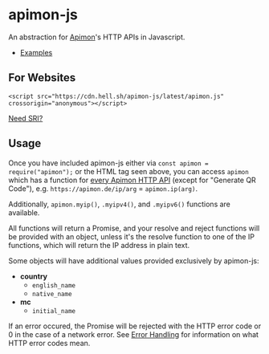 # apimon-js

An abstraction for [Apimon](https://apimon.de/)'s HTTP APIs in Javascript.

- [Examples](https://github.com/hell-sh/apimon-js/tree/master/examples)

## For Websites

    <script src="https://cdn.hell.sh/apimon-js/latest/apimon.js" crossorigin="anonymous"></script>

[Need SRI?](https://cdn.hell.sh/#apimon-js)

## Usage

Once you have included apimon-js either via `const apimon = require("apimon");` or the HTML tag seen above, you can access `apimon` which has a function for [every Apimon HTTP API](https://apimon.de/http-apis) (except for "Generate QR Code"), e.g. `https://apimon.de/ip/arg` = `apimon.ip(arg)`.

Additionally, `apimon.myip()`, `.myipv4()`, and `.myipv6()` functions are available.

All functions will return a Promise, and your resolve and reject functions will be provided with an object, unless it's the resolve function to one of the IP functions, which will return the IP address in plain text.

Some objects will have additional values provided exclusively by apimon-js:

- **country**
  - `english_name`
  - `native_name`
- **mc**
  - `initial_name`

If an error occured, the Promise will be rejected with the HTTP error code or 0 in the case of a network error. See [Error Handling](https://apimon.de/http-apis#errors) for information on what HTTP error codes mean.
